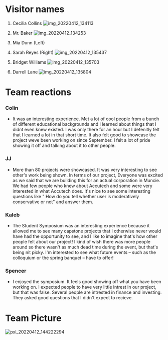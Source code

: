 # Visitor names
1. Cecilia Collins
![img_20220412_134113](https://user-images.githubusercontent.com/70356631/163075526-3fc84bf0-14d6-4d12-b2ad-02ab6575f79a.jpg)

2. Mr. Baker
![img_20220412_134253](https://user-images.githubusercontent.com/70356631/163075544-7c2082e4-d997-46ff-b9e5-2abe6f1f64db.jpg)

3. Mia Dunn (Left)
4. Sarah Reyes (Right)
![img_20220412_135437](https://user-images.githubusercontent.com/70356631/163075593-805b0a67-ae42-453d-a8ad-db1aa11c80cb.jpg)

5. Bridget Williams
![img_20220412_135703](https://user-images.githubusercontent.com/70356631/163075789-b7808107-ed73-47a7-b825-d745ee4fe9bc.jpg)

6. Darrell Lane
![img_20220412_135804](https://user-images.githubusercontent.com/70356631/163075616-ea76de70-9d78-492a-8af5-0d7c2e88ba95.jpg)


# Team reactions
### Colin
- It was an interesting experience. Met a lot of cool people from a bunch of different educational backgrounds and I learned about things that I didnt even knew existed. I was only there for an hour but I defenitly felt that I learned a lot in that short time. It also felt good to showcase the project weve been working on since September. I felt a lot of pride showing it off and talking about it to other people.
### JJ
- More than 80 projects were showcased. It was very interesting to see other's work being shown. In terms of our project, Everyone was excited as we said that we are building this for an actual corporation in Muncie. We had few people who knew about Accutech and some were very interested in what Accutech does. It's nice to see some interesting questions like " How do you tell whether user is moderatively conservative or not" and answer them. 
### Kaleb
- The Student Symposium was an interesting experience because it allowed me to see many capstone projects that I otherwise never would have had the opportunity to see, and I like to imagine that's how other people felt about our project! I kind of wish there was more people around so there wasn't as much dead time during the event, but that's being nit picky. I'm interested to see what future events – such as the colloquium or the spring banquet – have to offer! 
### Spencer
- I enjoyed the symposium. It feels good showing off what you have been working on. I expected people to have very little intrest in our project, but that was false. Several people are intrested in finance and investing. They asked good questions that I didn't expect to recieve.


# Team Picture
![pxl_20220412_144222294](https://user-images.githubusercontent.com/70356631/163075884-7484e17b-bc83-4b6f-aa52-e9f6120e1566.jpg)
